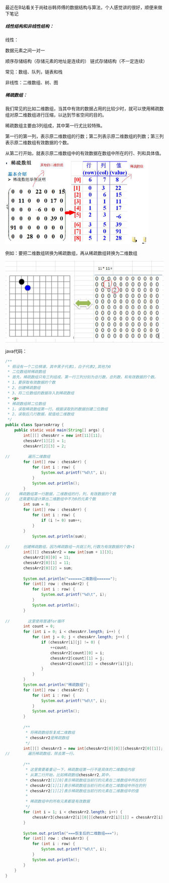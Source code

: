 最近在B站看关于尚硅谷韩师傅的数据结构与算法，个人感觉讲的很好，顺便来做下笔记

##### 线性结构和非线性结构：

线性：

数据元素之间一对一

顺序存储结构（存储元素的地址是连续的） 链式存储结构（不一定连续）

常见：数组、队列，链表和栈

非线性：二维数组、树、图

##### 稀疏数组：

我们常见的比如二维数组，当其中有效的数据占用的比较少时，就可以使用稀疏数组对原二维数组进行压缩，以达到节省空间的目的。

稀疏数组主要由3列组成，其中第一行尤比较特殊。

第一行的第一列，表示原二维数组的行数；第二列表示原二维数组的列数；第三列表示原二维数组有效数据的个数。

从第二行开始，就表示原二维数组中的有效数据在数组中所在的行、列和具体值。

![image-20210220092342593](README.assets/image-20210220092342593.png)

例如：要把二维数组转换为稀疏数组，再从稀疏数组转换为二维数组

![image-20210220092600491](README.assets/image-20210220092600491.png)



java代码：

```java
/**
 * 假设有一个二位棋谱，其中黑子代表1，白子代表2,其他为0
 * 二位数组转稀疏数组
 * 首先，稀疏数组只有三列组成，第一行三列分别为总行数，总列数，和有效数据的个数。
 * 1、要获取有效数据的个数
 * 2、创建稀疏数组
 * 3、将二位数组的数据存入到稀疏数组
 * <p>
 * 稀疏数组转二位数组
 * 1、读取稀疏数组第一行，根据读取到的数据创建二位数组
 * 2、读取后几行数据，赋值给二维数组
 */
public class SparseArray {
    public static void main(String[] args) {
        int[][] chessArr = new int[11][11];
        chessArr[1][2] = 1;
        chessArr[2][3] = 2;

//        遍历二维数组
        for (int[] row : chessArr) {
            for (int i : row) {
                System.out.printf("%d\t", i);
            }
            System.out.println();
        }
//    稀疏数组第一行数据，二维数组的行，列，有效数据的个数
//    还需要知道计算出二维数组中不为0的元素个数
        int sum = 0;
        for (int[] row : chessArr) {
            for (int i : row) {
                if (i != 0) sum++;
            }
        }
            System.out.println(sum);

//      创建稀疏数组，因为稀疏数组一共就三列,行数为有效数据的个数+1
        int[][] chessArr2 = new int[sum + 1][3];
        chessArr2[0][0] = 11;
        chessArr2[0][1] = 11;
        chessArr2[0][2] = sum;

        System.out.println("======二维数组======");
        for (int[] row : chessArr2) {
            for (int i : row) {
                System.out.printf("%d\t", i);
            }
            System.out.println();
        }

//        这里使用普通for循环
        int count = 0;
        for (int i = 0; i < chessArr.length; i++) {
            for (int j = 0; j < chessArr.length; j++) {
                if (chessArr[i][j] != 0) {
                    ++count;
                    chessArr2[count][0] = i;
                    chessArr2[count][1] = j;
                    chessArr2[count][2] = chessArr[i][j];
                }
            }
        }
        System.out.println("稀疏数组");
        for (int[] row : chessArr2) {
            for (int i : row) {
                System.out.printf("%d\t", i);
            }
            System.out.println();
        }

        /**
         * 将稀疏数组恢复成二维数组
         * chessArr2是稀疏数组
         */
        int[][] chessArr3 = new int[chessArr2[0][0]][chessArr2[0][1]];
//        遍历稀疏数组，除去第一行。

        /**
         * 这里需要着重记一下，稀疏数组第一行不是具体的二维数组内容
         * 从第二行开始，比如稀疏数组chessArr2,其中，
         * chessArr2[1][0]表示稀疏数组当前行的元素在二维数组中所在的行
         * chessArr2[1][1]表示稀疏数组当前行的元素在二维数组中所在的列
         * chessArr2[1][2]表示稀疏数组当前行的元素在二维数组中的值
         *
         * 稀疏数组中的所有元素都是有效数据
         */
        for (int i = 1; i < chessArr2.length; i++) {
            chessArr3[chessArr2[i][0]][chessArr2[i][1]] = chessArr2[i][2];
        }

        System.out.println("===恢复后的二维数组===");
        for (int[] row : chessArr3) {
            for (int i : row) {
                System.out.printf("%d\t", i);
            }
            System.out.println();
        }
    }
}
```

